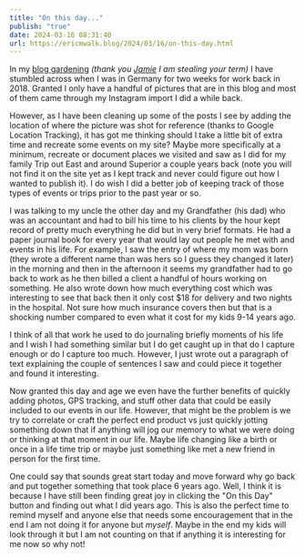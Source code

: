 ```yaml
---
title: "On this day..."
publish: "true"
date: 2024-03-16 08:31:40
url: https://ericmwalk.blog/2024/03/16/on-this-day.html
---
```


In my [blog gardening](https://www.thingelstad.com/2023/09/04/blog-gardening.html) *(thank you [Jamie](https://www.thingelstad.com/) I am stealing your term)* I have stumbled across when I was in Germany for two weeks for work back in 2018. Granted I only have a handful of pictures that are in this blog and most of them came through my Instagram import I did a while back.

However, as I have been cleaning up some of the posts I see by adding the location of where the picture was shot for reference (thanks to Google Location Tracking), it has got me thinking should I take a little bit of extra time and recreate some events on my site? Maybe more specifically at a minimum, recreate or document places we visited and saw as I did for my family Trip out East and around Superior a couple years back (note you will not find it on the site yet as I kept track and never could figure out how I wanted to publish it). I do wish I did a better job of keeping track of those types of events or trips prior to the past year or so.

I was talking to my uncle the other day and my Grandfather (his dad) who was an accountant and had to bill his time to his clients by the hour kept record of pretty much everything he did but in very brief formats. He had a paper journal book for every year that would lay out people he met with and events in his life. For example, I saw the entry of where my mom was born (they wrote a different name than was hers so I guess they changed it later) in the morning and then in the afternoon it seems my grandfather had to go back to work as he then billed a client a handful of hours working on something. He also wrote down how much everything cost which was interesting to see that back then it only cost $18 for delivery and two nights in the hospital. Not sure how much insurance covers then but that is a shocking number compared to even what it cost for my kids 9-14 years ago.

I think of all that work he used to do journaling briefly moments of his life and I wish I had something similar but I do get caught up in that do I capture enough or do I capture too much. However, I just wrote out a paragraph of text explaining the couple of sentences I saw and could piece it together and found it interesting.

Now granted this day and age we even have the further benefits of quickly adding photos, GPS tracking, and stuff other data that could be easily included to our events in our life. However, that might be the problem is we try to correlate or craft the perfect end product vs just quickly jotting something down that if anything will jog our memory to what we were doing or thinking at that moment in our life. Maybe life changing like a birth or once in a life time trip or maybe just something like met a new friend in person for the first time.

One could say that sounds great start today and move forward why go back and put together something that took place 6 years ago. Well, I think it is because I have still been finding great joy in clicking the "On this Day" button and finding out what I did years ago. This is also the perfect time to remind myself and anyone else that needs some encouragement that in the end I am not doing it for anyone but *myself*. Maybe in the end my kids will look through it but I am not counting on that if anything it is interesting for me now so why not!